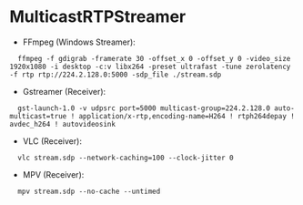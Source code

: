 # MulticastRTPStreamer

- FFmpeg (Windows Streamer):

```
  ffmpeg -f gdigrab -framerate 30 -offset_x 0 -offset_y 0 -video_size 1920x1080 -i desktop -c:v libx264 -preset ultrafast -tune zerolatency -f rtp rtp://224.2.128.0:5000 -sdp_file ./stream.sdp
```

- Gstreamer (Receiver):
```
  gst-launch-1.0 -v udpsrc port=5000 multicast-group=224.2.128.0 auto-multicast=true ! application/x-rtp,encoding-name=H264 ! rtph264depay ! avdec_h264 ! autovideosink
```

- VLC (Receiver):
```
  vlc stream.sdp --network-caching=100 --clock-jitter 0
```

- MPV (Receiver):
```
  mpv stream.sdp --no-cache --untimed
```
